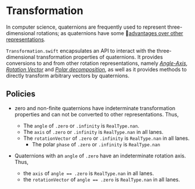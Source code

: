 # Transformation

In computer science, quaternions are frequently used to represent three-dimensional rotations; as quaternions have some [advantages over other representations][advantages].

`Transformation.swift` encapsulates an API to interact with the three-dimensional transformation properties of quaternions. It provides conversions to and from other rotation representations, namely [*Angle-Axis*][angle_axis_wiki], [*Rotation Vector*][rotation_vector_wiki] and [*Polar decomposition*][polar_wiki], as well as it provides methods to directly transform arbitrary vectors by quaternions.

## Policies

- zero and non-finite quaternions have indeterminate transformation properties and can not be converted to other representations. Thus, 
  
    - The `angle` of `.zero` or `.infinity` is `RealType.nan`. 
    - The `axis` of `.zero` or `.infinity` is `RealType.nan` in all lanes.
    - The `rotationVector` of `.zero` or `.infinity` is `RealType.nan` in all lanes.
		- The polar `phase` of `.zero` or `.infinity` is `RealType.nan`

- Quaternions with an `angle` of `.zero` have an indeterminate rotation axis. Thus,

    - the `axis` of `angle == .zero` is `RealType.nan` in all lanes.
    - the `rotationVector` of `angle == .zero` is `RealType.nan` in all lanes.


[advantages]: https://en.wikipedia.org/wiki/Quaternions_and_spatial_rotation#Advantages_of_quaternions
[angle_axis_wiki]: https://en.wikipedia.org/wiki/Quaternions_and_spatial_rotation#Recovering_the_axis-angle_representation
[polar_wiki]: https://en.wikipedia.org/wiki/Polar_decomposition#Quaternion_polar_decomposition
[rotation_vector_wiki]: https://en.wikipedia.org/wiki/Axis–angle_representation#Rotation_vector
